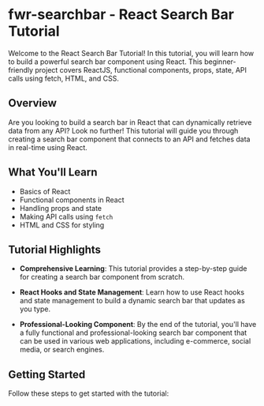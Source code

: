 # fwr-searchbar - React Search Bar Tutorial

Welcome to the React Search Bar Tutorial! In this tutorial, you will learn how to build a powerful search bar component using React. This beginner-friendly project covers ReactJS, functional components, props, state, API calls using fetch, HTML, and CSS.

## Overview

Are you looking to build a search bar in React that can dynamically retrieve data from any API? Look no further! This tutorial will guide you through creating a search bar component that connects to an API and fetches data in real-time using React.

## What You'll Learn

- Basics of React
- Functional components in React
- Handling props and state
- Making API calls using `fetch`
- HTML and CSS for styling

## Tutorial Highlights

- **Comprehensive Learning**: This tutorial provides a step-by-step guide for creating a search bar component from scratch.
  
- **React Hooks and State Management**: Learn how to use React hooks and state management to build a dynamic search bar that updates as you type.

- **Professional-Looking Component**: By the end of the tutorial, you'll have a fully functional and professional-looking search bar component that can be used in various web applications, including e-commerce, social media, or search engines.

## Getting Started

Follow these steps to get started with the tutorial:
